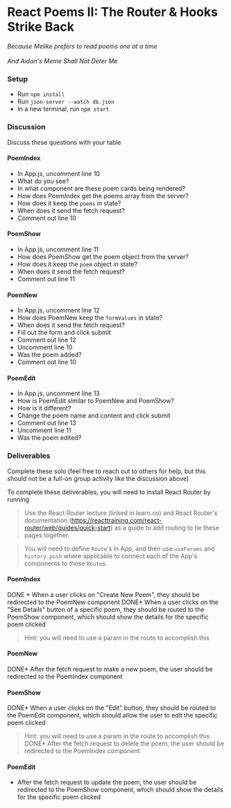 # React Poems II: The Router & Hooks Strike Back

_Because Melike prefers to read poems one at a time_ <br/><br/>
_And Aidan's Meme Shall Not Deter Me_


### Setup
* Run `npm install`
* Run `json-server --watch db.json`
* In a new terminal, run `npm start`

### Discussion
Discuss these questions with your table

#### PoemIndex
* In App.js, uncomment line 10
* What do you see?
* In what component are these poem cards being rendered?
* How does PoemIndex get the poems array from the server?
* How does it keep the `poems` in state?
* When does it send the fetch request?
* Comment out line 10

#### PoemShow
* In App.js, uncomment line 11
* How does PoemShow get the poem object from the server?
* How does it keep the `poem` object in state?
* When does it send the fetch request?
* Comment out line 11

#### PoemNew
* In App.js, uncomment line 12
* How does PoemNew keep the `formValues` in state?
* When does it send the fetch request?
* Fill out the form and click submit
* Comment out line 12
* Uncomment line 10
* Was the poem added?
* Comment out line 10

#### PoemEdit
* In App.js, uncomment line 13
* How is PoemEdit similar to PoemNew and PoemShow?
* How is it different?
* Change the poem name and content and click submit
* Comment out line 13
* Uncomment line 11
* Was the poem edited?


### Deliverables
Complete these solo (feel free to reach out to others for help, but this should not be a full-on group activity like the discussion above)

To complete these deliverables, you will need to install React Router by running `  ` 

> Use the React Router lecture (linked in learn.co) and React Router's documentation (https://reacttraining.com/react-router/web/guides/quick-start) as a guide to add routing to tie these pages together.

> You will need to define `Route`'s in App, and then use `useParams` and `history.push` where applicable to connect each of the App's components to those `Route`s.

#### PoemIndex
DONE * When a user clicks on "Create New Poem", they should be redirected to the PoemNew component
DONE* When a user clicks on the "See Details" button of a specific poem, they should be routed to the PoemShow component, which should show the details for the specific poem clicked
> Hint: you will need to use a param in the route to accomplish this

#### PoemNew
DONE* After the fetch request to make a new poem, the user should be redirected to the PoemIndex component

#### PoemShow
DONE* When a user clicks on the "Edit" button, they should be routed to the PoemEdit component, which should allow the user to edit the specific poem clicked
> Hint: you will need to use a param in the route to accomplish this
DONE* After the fetch request to delete the poem, the user should be redirected to the PoemIndex component


#### PoemEdit
* After the fetch request to update the poem, the user should be redirected to the PoemShow component, which should show the details for the specific poem clicked